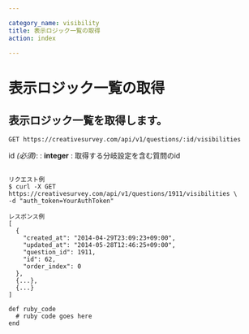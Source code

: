 ```yaml
---

category_name: visibility
title: 表示ロジック一覧の取得
action: index

---
```


# 表示ロジック一覧の取得

## 表示ロジック一覧を取得します。

`GET https://creativesurvey.com/api/v1/questions/:id/visibilities`

id _(必須)_:
: __integer__
: 取得する分岐設定を含む質問のid

~~~

リクエスト例
$ curl -X GET https://creativesurvey.com/api/v1/questions/1911/visibilities \
-d "auth_token=YourAuthToken"

レスポンス例
[
  {
    "created_at": "2014-04-29T23:09:23+09:00",
    "updated_at": "2014-05-28T12:46:25+09:00",
    "question_id": 1911,
    "id": 62,
    "order_index": 0
  },
  {...},
  {...}
]

~~~

~~~
def ruby_code
  # ruby code goes here
end
~~~

